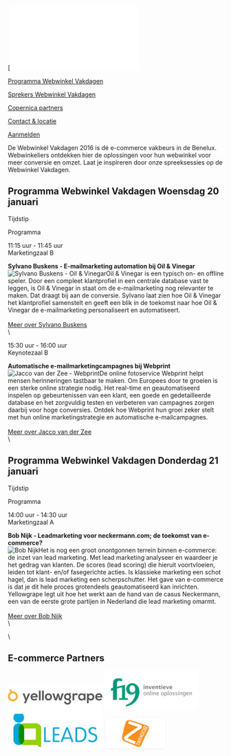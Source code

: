 [![Webwinkel
Vakdagen](./webwinkel-vakdagen-2015.md)

[Programma Webwinkel
Vakdagen](https://www.copernica.com/nl/webwinkel-vakdagen/programma-webwinkel-vakdagen "Programma Webwinkel Vakdagen")

[Sprekers Webwinkel
Vakdagen](https://www.copernica.com/nl/webwinkel-vakdagen/sprekers-webwinkel-vakdagen "Sprekers Webwinkel Vakdagen")

[Copernica
partners](https://www.copernica.com/nl/webwinkel-vakdagen/copernica-partners "Copernica partners")

[Contact &
locatie](https://www.copernica.com/nl/webwinkel-vakdagen/contact-locatie "Contact & locatie")

[Aanmelden](https://www.webwinkelvakdagen.nl/nl/bezoekers/registratie?exposant=5d59c870-d485-4e72-826b-c5bd4d02193c "Meld je aan voor de Webwinkel Vakdagen!")

De Webwinkel Vakdagen 2016 is dé e-commerce vakbeurs in de Benelux.
Webwinkeliers ontdekken hier de oplossingen voor hun webwinkel voor meer
conversie en omzet. Laat je inspireren door onze spreeksessies op de
Webwinkel Vakdagen.

Programma Webwinkel Vakdagen Woensdag 20 januari
------------------------------------------------

Tijdstip

Programma

11:15 uur - 11:45 uur\
Marketingzaal B

**Sylvano Buskens - E-mailmarketing automation bij Oil & Vinegar**\
 ![Sylvano Buskens - Oil &
Vinegar](EventsNL/sylvanobuskens.jpg "Sylvano Buskens - Oil & Vinegar ")Oil
& Vinegar is een typisch on- en offline speler. Door een compleet
klantprofiel in een centrale database vast te leggen, is Oil & Vinegar
in staat om de e-mailmarketing nog relevanter te maken. Dat draagt bij
aan de conversie. Sylvano laat zien hoe Oil & Vinegar het klantprofiel
samenstelt en geeft een blik in de toekomst naar hoe Oil & Vinegar de
e-mailmarketing personaliseert en automatiseert.\
 \
 [Meer over Sylvano
Buskens](https://www.copernica.com/nl/webwinkel-vakdagen/sprekers-webwinkel-vakdagen#sylvanobuskens "Sam Engel")\
 \

15:30 uur - 16:00 uur\
 Keynotezaal B

**Automatische e-mailmarketingcampagnes bij Webprint**\
 ![Jacco van der Zee -
Webprint](EventsNL/jaccovanderzee.jpg "Jacco van der Zee - Automatische e-mailmarketingcampagnes bij Webprint")De
online fotoservice Webprint helpt mensen herinneringen tastbaar te
maken. Om Europees door te groeien is een sterke online strategie nodig.
Het real-time en geautomatiseerd inspelen op gebeurtenissen van een
klant, een goede en gedetailleerde database en het zorgvuldig testen en
verbeteren van campagnes zorgen daarbij voor hoge conversies. Ontdek hoe
Webprint hun groei zeker stelt met hun online marketingstrategie en
automatische e-mailcampagnes.\
 \
 [Meer over Jacco van der
Zee](https://www.copernica.com/nl/webwinkel-vakdagen/sprekers-webwinkel-vakdagen#jaccovanderzee "Diederick")\
 \

Programma Webwinkel Vakdagen Donderdag 21 januari
-------------------------------------------------

Tijdstip

Programma

14:00 uur - 14:30 uur\
 Marketingzaal A

**Bob Nijk - Leadmarketing voor neckermann.com; de toekomst van
e-commerce?**\
 ![Bob Nijk](EventsNL/bobnijk.jpg "Bob Nijk")Het is nog een groot
onontgonnen terrein binnen e-commerce: de inzet van lead marketing. Met
lead marketing analyseer en waardeer je het gedrag van klanten. De
scores (lead scoring) die hieruit voortvloeien, leiden tot klant- en/of
fasegerichte acties. Is klassieke marketing een schot hagel, dan is lead
marketing een scherpschutter. Het gave van e-commerce is dat je dit hele
proces grotendeels geautomatiseerd kan inrichten. Yellowgrape legt uit
hoe het werkt aan de hand van de casus Neckermann, een van de eerste
grote partijen in Nederland die lead marketing omarmt.\
 \
 [Meer over Bob
Nijk](https://www.copernica.com/nl/webwinkel-vakdagen/sprekers-webwinkel-vakdagen#bobnijk "Bob Nijk")\
 \

\

  E-commerce Partners
  -------------------------------------------------------------------------------------------------------------------------------------------------------------------------------------------------------------------------------------------------------------------------------------------------------------------------------------------------------------------------------------------------------------------------------------------------------------------------------------------------------------------------------
  [![Yellowgrape](../images/yellowgrape.jpg)](http://www.yellowgrape.nl?utm_source=copernica&utm_medium=banner&utm_campaign=wwv16 "Yellow Grape") [![F19](../images/logof19.png)](http://www.f19.nl?utm_source=copernica&utm_medium=banner&utm_campaign=wwv16 "F19") [![IQleads](../images/iqleads.jpg)](http://www.iq-leads.nl/?utm_source=copernica&utm_medium=banner&utm_campaign=wwv16 "IQleads") [![Bookerz](../images/bookerz.png)](http://bookerz.nl/?utm_source=copernica&utm_medium=banner&utm_campaign=wwv16 "Bookerz")


